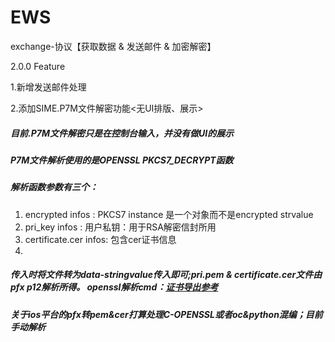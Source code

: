 # EWS
exchange-协议【获取数据 &amp; 发送邮件 &amp; 加密解密】

2.0.0 Feature

1.新增发送邮件处理

2.添加SIME.P7M文件解密功能<无UI排版、展示>

##### 目前.P7M文件解密只是在控制台输入，并没有做UI的展示
##### P7M文件解析使用的是OPENSSL PKCS7_DECRYPT函数
##### 解析函数参数有三个：
1. encrypted infos : PKCS7 instance 是一个对象而不是encrypted strvalue
2. pri_key infos : 用户私钥：用于RSA解密信封所用
3. certificate.cer infos: 包含cer证书信息
4. 
##### 传入时将文件转为data-stringvalue传入即可;pri.pem & certificate.cer文件由pfx p12解析所得。 openssl解析cmd：[证书导出参考](https://blog.csdn.net/weixin_39885282/article/details/79933867)
##### 关于ios平台的pfx转pem&cer打算处理C-OPENSSL或者oc&python混编；目前手动解析
